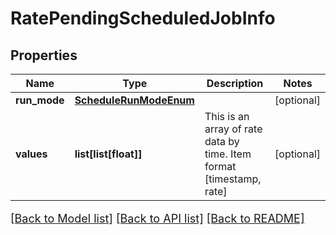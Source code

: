# RatePendingScheduledJobInfo

## Properties
Name | Type | Description | Notes
------------ | ------------- | ------------- | -------------
**run_mode** | [**ScheduleRunModeEnum**](ScheduleRunModeEnum.md) |  | [optional] 
**values** | **list[list[float]]** | This is an array of rate data by time. Item format [timestamp, rate] | [optional] 

[[Back to Model list]](../README.md#documentation-for-models) [[Back to API list]](../README.md#documentation-for-api-endpoints) [[Back to README]](../README.md)

<style>
     p, ul, ol, li { font-size: 18px !important;}
</style>


